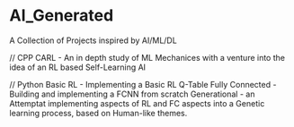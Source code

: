 # AI_Generated

A Collection of Projects inspired by AI/ML/DL 

// CPP
CARL - An in depth study of ML Mechanices with a venture into the idea of an RL based Self-Learning AI

// Python
Basic RL - Implementing a Basic RL Q-Table
Fully Connected - Building and implementing a FCNN from scratch
Generational - an Attemptat implementing aspects of RL and FC aspects into a Genetic learning process, based on Human-like themes.
